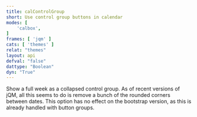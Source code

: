 ```yaml
---
title: calControlGroup
short: Use control group buttons in calendar
modes: [
	'calbox',
]
frames: [ 'jqm' ]
cats: [ 'themes' ]
relat: "themes"
layout: api
defval: "false"
dattype: "Boolean"
dyn: "True"
---
```


Show a full week as a collapsed control group.  As of recent versions of jQM, all
this seems to do is remove a bunch of the rounded corners between dates.  This option has no effect
on the bootstrap version, as this is already handled with button groups.
